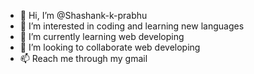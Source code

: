 - 👋 Hi, I’m @Shashank-k-prabhu
- 👀 I’m interested in coding and learning new languages
- 🌱 I’m currently learning web developing
- 💞️ I’m looking to collaborate web developing
- 📫 Reach me through my gmail 

<!---
Shashank-k-prabhu/Shashank-k-prabhu is a ✨ special ✨ repository because its `README.md` (this file) appears on your GitHub profile.
You can click the Preview link to take a look at your changes.
--->
